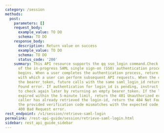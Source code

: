 ```yaml
---
category: /session
methods:
  post:
    parameters: []
    request_body:
      example_value: TO DO
      schema: TO DO
    response_body:
      description: Return value on success
      example_value: TO DO
      schema: TO DO
      status_code: '200'
    summary: This API resource supports the qq sso_login command.Check the status
      of the in-progress SAML single sign-on (SSO) authentication process that start-saml-login
      begins. When a user completes the authentication process, return the bearer_token
      with which a user can perform subsequent API requests. When the caller retrieves
      the bearer_token, future calls with the same saml_login_id return the 404 Not
      Found error. If authentication for login_id is pending, instruct the caller
      to check again later by returning an empty bearer_token. If the login_id has
      expired within the 5-minute limit, return the 401 Unauthorized error. If the
      caller has already retrieved the login-id, return the 404 Not Found error.If
      the provided verification code mismatches with the expected code, return the
      400 Bad Request error.
rest_endpoint: /v1/session/retrieve-saml-login
permalink: /rest-api-guide/session/retrieve-saml-login.html
sidebar: rest_api_guide_sidebar
---
```

